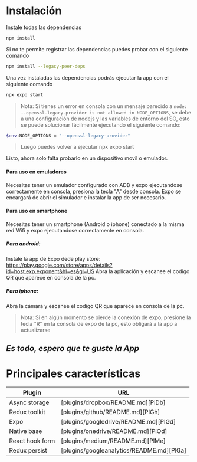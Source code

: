 # Instalación
Instale todas las dependencias
```sh
npm install
```
Si no te permite registrar las dependencias puedes probar con el siguiente comando
```sh
npm install --legacy-peer-deps
```

Una vez instaladas las dependencias podrás ejecutar la app con el siguiente comando
```sh
npx expo start
```
> Nota: Si tienes un error en consola con un mensaje parecido a `node: --openssl-legacy-provider is not allowed in NODE_OPTIONS`, se debe a una configuración de nodejs y las variables de entorno del SO, esto se puede solucionar fácilmente ejecutando el siguiente comando:
```sh
$env:NODE_OPTIONS = "--openssl-legacy-provider"
```
> Luego puedes volver a ejecutar npx expo start

Listo, ahora solo falta probarlo en un dispositivo movil o emulador.

#### Para uso en emuladores
Necesitas tener un emulador configurado con ADB y expo ejecutandose correctamente en consola, presiona la tecla "A" desde consola.
Expo se encargará de abrir el simulador e instalar la app de ser necesario.
#### Para uso en smartphone
Necesitas tener un smartphone (Android o iphone) conectado a la misma red Wifi y expo ejecutandose correctamente en consola.
##### Para android:
Instale la app de Expo dede play store:
https://play.google.com/store/apps/details?id=host.exp.exponent&hl=es&gl=US
Abra la aplicación y escanee el codigo QR que aparece en consola de la pc.
##### Para iphone:
Abra la cámara y escanee el codigo QR que aparece en consola de la pc.

> Nota: Si en algún momento se pierde la conexión de expo, presione la tecla "R" en la consola de expo de la pc, esto obligará a la app a actualizarse

## _Es todo, espero que te guste la App_

# Principales características

| Plugin | URL |
| ------ | ------ |
| Async storage | [plugins/dropbox/README.md][PlDb] |
| Redux toolkit | [plugins/github/README.md][PlGh] |
| Expo | [plugins/googledrive/README.md][PlGd] |
| Native base | [plugins/onedrive/README.md][PlOd] |
| React hook form | [plugins/medium/README.md][PlMe] |
| Redux persist | [plugins/googleanalytics/README.md][PlGa] |
